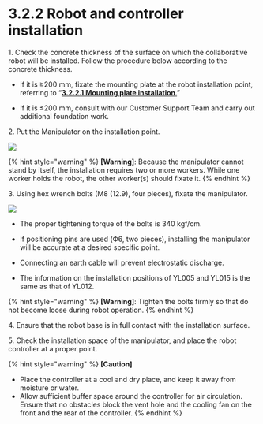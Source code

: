 # 3.2.2 Robot and controller installation

1\. Check the concrete thickness of the surface on which the collaborative robot will be installed. Follow the procedure below according to the concrete thickness.

*   If it is ≥200 mm, fixate the mounting plate at the robot installation point, referring to “[**3.2.2.1 Mounting plate installation**.](1-mounting-plate-install.md)”


* If it is ≤200 mm, consult with our Customer Support Team and carry out additional foundation work.

2\. Put the Manipulator on the installation point.

![](../../../_assets/install\_1.png)

{% hint style="warning" %}
**\[Warning]**: Because the manipulator cannot stand by itself, the installation requires two or more workers. While one worker holds the robot, the other worker(s) should fixate it.
{% endhint %}

3\. Using hex wrench bolts (M8 (12.9), four pieces), fixate the manipulator.

![](../../../_assets/install\_2.png)

*   The proper tightening torque of the bolts is 340 kgf/cm.


*   If positioning pins are used (Ф6, two pieces), installing the manipulator will be accurate at a desired specific point.


*   Connecting an earth cable will prevent electrostatic discharge.


* The information on the installation positions of YL005 and YL015 is the same as that of YL012.

{% hint style="warning" %}
**\[Warning]**: Tighten the bolts firmly so that do not become loose during robot operation.
{% endhint %}

4\. Ensure that the robot base is in full contact with the installation surface.

5\. Check the installation space of the manipulator, and place the robot controller at a proper point.

{% hint style="warning" %}
**\[Caution]**

* Place the controller at a cool and dry place, and keep it away from moisture or water.
* Allow sufficient buffer space around the controller for air circulation. Ensure that no obstacles block the vent hole and the cooling fan on the front and the rear of the controller.
{% endhint %}

